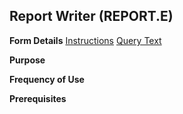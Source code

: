 ## Report Writer (REPORT.E)
<PageHeader />

**Form Details**
[Instructions](../REPORT-E-1/README.md)
[Query Text](../REPORT-E-2/README.md)

**Purpose**

**Frequency of Use**

**Prerequisites**

<badge text= "Version 8.10.57 " vertical="middle" />

<PageFooter />
